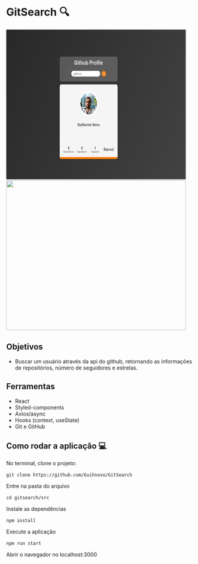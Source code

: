 # GitSearch :mag:

<img src="https://github.com/Guihnovo/GitSearch/blob/master/imageRedm/Perfil.jpg" width="480" height="400"> <img src="https://github.com/Guihnovo/GitSearch/blob/master/imageRedm/Repositórios.jpg" width="480" height="400">

<h2>Objetivos</h2>

 - Buscar um usuário através da api do github, retornando as informações de repositórios, número de seguidores e estrelas. 

<h2>Ferramentas</h2>

- React
- Styled-components
- Axios/async
- Hooks (context, useState)
- Git e GitHub

## Como rodar a aplicação :computer:
No terminal, clone o projeto:
```
git clone https://github.com/Guihnovo/GitSearch
```
Entre na pasta do arquivo
```
cd gitsearch/src
```
Instale as dependências
```
npm install
```
Execute a aplicação
```
npm run start
```
Abrir o navegador no localhost:3000

